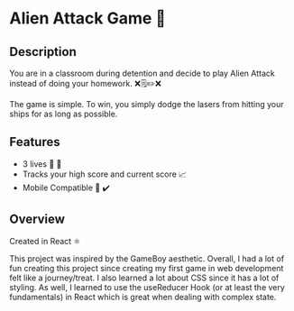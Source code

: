 # Alien Attack Game 👾

## Description

You are in a classroom during detention and decide to play Alien Attack instead of doing your homework. ❌🗒️✏️❌

The game is simple. To win, you simply dodge the lasers from hitting your ships for as long as possible.

## Features

- 3 lives 👾 🚀
- Tracks your high score and current score 📈
- Mobile Compatible 📱 ✔️

## Overview

Created in React ⚛️

This project was inspired by the GameBoy aesthetic. Overall, I had a lot of fun creating this project since creating my first game in web development felt like a journey/treat. I also learned a lot about CSS since it has a lot of styling. As well, I learned to use the useReducer Hook (or at least the very fundamentals) in React which is great when dealing with complex state.
